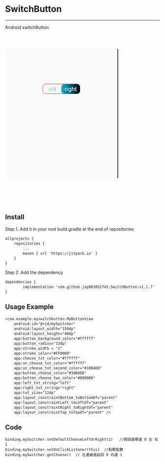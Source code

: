 # SwitchButton
-----------------------------------------------------------------------------------------------------------------
Android switchButton

<br></br>

 ![image](https://github.com/jap963852741/SwitchButton/blob/master/example.gif)
 

<br></br>
<br></br>

## Install
 Step 1. Add it in your root build.gradle at the end of repositories:

	allprojects {
		repositories {
			...
			maven { url 'https://jitpack.io' }
		}
	}
 Step 2. Add the dependency

	dependencies {
	        implementation 'com.github.jap963852741:SwitchButton:v1.1.7'
	}
  
  
## Usage Example

    <com.example.myswitchbutton.MyButtonView
        android:id="@+id/mySwitcher"
        android:layout_width="150dp"
        android:layout_height="40dp"
        app:button_background_color="#ffffff"
        app:button_radius="13dp"
        app:stroke_width = "2"
        app:stroke_color="#FF0000"
        app:choose_txt_color="#ffffff"
        app:un_choose_txt_color="#ffffff"
        app:un_choose_txt_second_color="#10B4DD"
        app:button_choose_color="#10B4DD"
        app:button_choose_two_color="#000000"
        app:left_txt_string="left"
        app:right_txt_string="right"
        app:txt_size="12dp"
        app:layout_constraintBottom_toBottomOf="parent"
        app:layout_constraintLeft_toLeftOf="parent"
        app:layout_constraintRight_toRightOf="parent"
        app:layout_constraintTop_toTopOf="parent" />
 
 ##  Code
    binding.mySwitcher.setDefaultChooseLeftOrRight(1)   //預設選哪邊 0 左 右 1
    binding.mySwitcher.setOnClickListener(this)  //點擊監聽
    binding.mySwitcher.getChoose()  // 左邊被選返回 0 右邊 1
